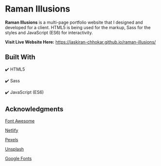# Raman Illusions 

**Raman Illusions** is a multi-page portfolio website that I designed and developed for a client. HTML5 is being used for the markup, Sass for the styles and JavaScript (ES6) for interactivity. 

**Visit Live Website Here:** https://jaskiran-chhokar.github.io/raman-illusions/

## Built With 
:heavy_check_mark: HTML5 

:heavy_check_mark: Sass

:heavy_check_mark: JavaScript (ES6)

## Acknowledgments 

[Font Awesome](https://fontawesome.com/)

[Netlify](https://www.netlify.com/)

[Pexels](https://www.pexels.com/)

[Unsplash](https://unsplash.com/)

[Google Fonts](https://fonts.google.com/)
